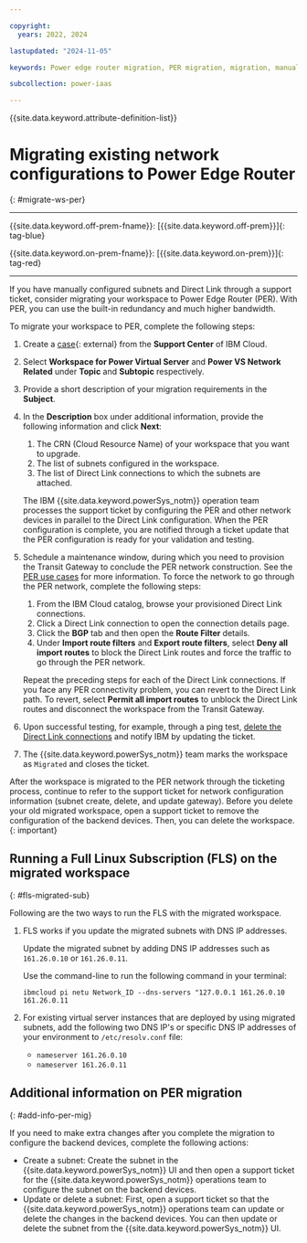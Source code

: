 ```yaml
---

copyright:
  years: 2022, 2024

lastupdated: "2024-11-05"

keywords: Power edge router migration, PER migration, migration, manual PER migration

subcollection: power-iaas

---
```


{{site.data.keyword.attribute-definition-list}}


# Migrating existing network configurations to Power Edge Router
{: #migrate-ws-per}

---



{{site.data.keyword.off-prem-fname}}: [{{site.data.keyword.off-prem}}]{: tag-blue}


{{site.data.keyword.on-prem-fname}}: [{{site.data.keyword.on-prem}}]{: tag-red}


---

If you have manually configured subnets and Direct Link through a support ticket, consider migrating your workspace to Power Edge Router (PER). With PER, you can use the built-in redundancy and much higher bandwidth.



To migrate your workspace to PER, complete the following steps:
1.	Create a [case](https://cloud.ibm.com/unifiedsupport/cases/form){: external} from the **Support Center** of IBM Cloud.
2.	Select **Workspace for Power Virtual Server** and **Power VS Network Related** under **Topic** and **Subtopic** respectively.
3.	Provide a short description of your migration requirements in the **Subject**.
4.	In the **Description** box under additional information, provide the following information and click **Next**:
    1.  The CRN (Cloud Resource Name) of your workspace that you want to upgrade.
    2.	The list of subnets configured in the workspace.
    3.	The list of Direct Link connections to which the subnets are attached.

    The IBM {{site.data.keyword.powerSys_notm}} operation team processes the support ticket by configuring the PER and other network devices in parallel to the Direct Link configuration. When the PER configuration is complete, you are notified through a ticket update that the PER configuration is ready for your validation and testing.

5.	Schedule a maintenance window, during which you need to provision the Transit Gateway to conclude the PER network construction. See the [PER use cases](/docs/power-iaas?topic=power-iaas-network-architecture-diagrams#per-use-cases) for more information. To force the network to go through the PER network, complete the following steps:
    1.	From the IBM Cloud catalog, browse your provisioned Direct Link connections.
    2.	Click a Direct Link connection to open the connection details page.
    3.	Click the **BGP** tab and then open the **Route Filter** details.
    4.	Under **Import route filters** and **Export route filters**, select **Deny all import routes** to block the Direct Link routes and force the traffic to go through the PER network.

    Repeat the preceding steps for each of the Direct Link connections. If you face any PER connectivity problem, you can revert to the Direct Link path. To revert, select **Permit all import routes** to unblock the Direct Link routes and disconnect the workspace from the Transit Gateway.

6.	Upon successful testing, for example, through a ping test, [delete the Direct Link connections](/docs/dl?topic=dl-delete-direct-link-gateway&interface=ui) and notify IBM by updating the ticket.
7.	The {{site.data.keyword.powerSys_notm}} team marks the workspace as `Migrated` and closes the ticket.

After the workspace is migrated to the PER network through the ticketing process, continue to refer to the support ticket for network configuration information (subnet create, delete, and update gateway). Before you delete your old migrated workspace, open a support ticket to remove the configuration of the backend devices. Then, you can delete the workspace.
{: important}

## Running a Full Linux Subscription (FLS) on the migrated workspace
{: #fls-migrated-sub}

Following are the two ways to run the FLS with the migrated workspace.

1. FLS works if you update the migrated subnets with DNS IP addresses.

    Update the migrated subnet by adding DNS IP addresses such as `161.26.0.10` or `161.26.0.11`.

    Use the command-line to run the following command in your terminal:

    `ibmcloud pi netu Network_ID --dns-servers "127.0.0.1 161.26.0.10 161.26.0.11`

2. For existing virtual server instances that are deployed by using migrated subnets, add the following two DNS IP's or specific DNS IP addresses of your environment to `/etc/resolv.conf` file:

    * `nameserver 161.26.0.10`
    * `nameserver 161.26.0.11`

## Additional information on PER migration
{: #add-info-per-mig}

If you need to make extra changes after you complete the migration to configure the backend devices, complete the following actions:
- Create a subnet: Create the subnet in the {{site.data.keyword.powerSys_notm}} UI and then open a support ticket for the {{site.data.keyword.powerSys_notm}} operations team to configure the subnet on the backend devices.
- Update or delete a subnet: First, open a support ticket so that the {{site.data.keyword.powerSys_notm}} operations team can update or delete the changes in the backend devices. You can then update or delete the subnet from the {{site.data.keyword.powerSys_notm}} UI.
